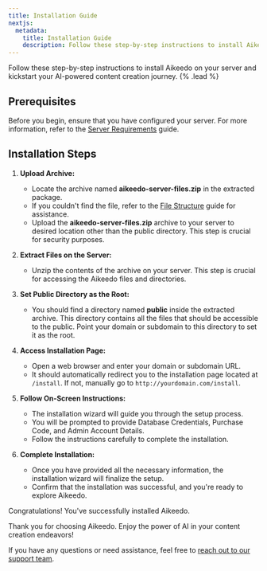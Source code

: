 ```yaml
---
title: Installation Guide
nextjs:
  metadata:
    title: Installation Guide
    description: Follow these step-by-step instructions to install Aikeedo on your server and kickstart your AI-powered content creation journey.
---
```


Follow these step-by-step instructions to install Aikeedo on your server and kickstart your AI-powered content creation journey. {% .lead %}

## Prerequisites

Before you begin, ensure that you have configured your server. For more information, refer to the [Server Requirements](/get-started/requirements) guide.

## Installation Steps

1. **Upload Archive:**

   - Locate the archive named **aikeedo-server-files.zip** in the extracted package.
   - If you couldn't find the file, refer to the [File Structure](/get-started/file-structure) guide for assistance.
   - Upload the **aikeedo-server-files.zip** archive to your server to desired location other than the public directory. This step is crucial for security purposes.

2. **Extract Files on the Server:**

   - Unzip the contents of the archive on your server. This step is crucial for accessing the Aikeedo files and directories.

3. **Set Public Directory as the Root:**

   - You should find a directory named **public** inside the extracted archive. This directory contains all the files that should be accessible to the public. Point your domain or subdomain to this directory to set it as the root.

4. **Access Installation Page:**

   - Open a web browser and enter your domain or subdomain URL.
   - It should automatically redirect you to the installation page located at `/install`. If not, manually go to `http://yourdomain.com/install`.

5. **Follow On-Screen Instructions:**

   - The installation wizard will guide you through the setup process.
   - You will be prompted to provide Database Credentials, Purchase Code, and Admin Account Details.
   - Follow the instructions carefully to complete the installation.

6. **Complete Installation:**
   - Once you have provided all the necessary information, the installation wizard will finalize the setup.
   - Confirm that the installation was successful, and you're ready to explore Aikeedo.

Congratulations! You've successfully installed Aikeedo.

Thank you for choosing Aikeedo. Enjoy the power of AI in your content creation endeavors!

If you have any questions or need assistance, feel free to [reach out to our support team](mailto:hey@aikeedo.com).
